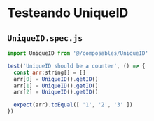 # Testeando UniqueID

## `UniqueID.spec.js`

```js 
import UniqueID from '@/composables/UniqueID'

test('UniqueID should be a counter', () => {
  const arr:string[] = []
  arr[0] = UniqueID().getID()
  arr[1] = UniqueID().getID()
  arr[2] = UniqueID().getID()

  expect(arr).toEqual([ '1', '2', '3' ])
})
```
